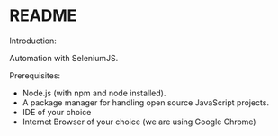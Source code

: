 # README #

Introduction:

Automation with SeleniumJS. 

Prerequisites:

* Node.js (with npm and node installed).
* A package manager for handling open source JavaScript projects.
* IDE of your choice
* Internet Browser of your choice (we are using Google Chrome)
